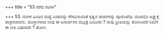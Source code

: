 +++
title = "53 ನೆರೆದ ನರಿಗಳ"

+++
53. ನರಿಗಳ ಹಿಂಡಿನ ಮಧ್ಯೆ ಸಿಂಹವನ್ನು ಗೌರವಿಸುವಂತೆ ಕೃಷ್ಣನ ಪಾದಗಳನ್ನು ಪೂಜಿಸಿದೆವು. ಮುರವೈರಿ ಅಘ್ರ್ಯಕ್ಕೆ ಪಾತ್ರನಾದವನು. ಜೊಳ್ಳುಗಳಾದ ನೀವು ಈ ಜನಾರ್ದನನ ಮಟ್ಟಕ್ಕೆ ಬಂದೀರಾ ? ನಾವು ಪ್ರೀತಿಯನ್ನು ತೋರಿಸಿದರೆ ನಿಮಗೆ ಈ ರೀತಿ ವಿಷಾದವೇ ? ಹೋಗಿ.